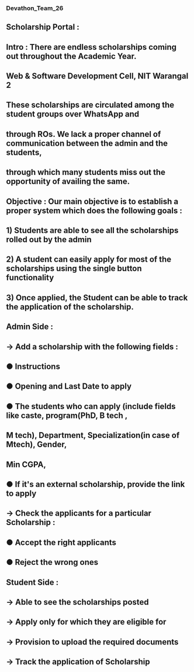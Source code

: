 ### Devathon_Team_26

## Scholarship Portal :
## Intro : There are endless scholarships coming out throughout the Academic Year.
## Web & Software Development Cell, NIT Warangal 2
## These scholarships are circulated among the student groups over WhatsApp and
## through ROs. We lack a proper channel of communication between the admin and the students,
## through which many students miss out the opportunity of availing the same.
## Objective : Our main objective is to establish a proper system which does the following goals :
## 1) Students are able to see all the scholarships rolled out by the admin
## 2) A student can easily apply for most of the scholarships using the single button functionality
## 3) Once applied, the Student can be able to track the application of the scholarship.
## Admin Side :
## → Add a scholarship with the following fields :
## ● Instructions
## ● Opening and Last Date to apply
## ● The students who can apply (include fields like caste, program(PhD, B tech ,
## M tech), Department, Specialization(in case of Mtech), Gender,
## Min CGPA,
## ● If it's an external scholarship, provide the link to apply
## → Check the applicants for a particular Scholarship :
## ● Accept the right applicants
## ● Reject the wrong ones
## Student Side :
## → Able to see the scholarships posted
## → Apply only for which they are eligible for
## → Provision to upload the required documents
## → Track the application of Scholarship
